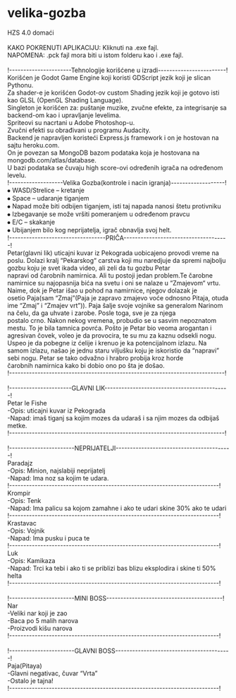 # velika-gozba

HZS 4.0 domaći<br/>
<br/>
KAKO POKRENUTI APLIKACIJU: Kliknuti na .exe fajl. <br/>
NAPOMENA: .pck fajl mora biti u istom folderu kao i .exe fajl.<br/>
<br/>
!----------------------Tehnologije korišćene u izradi------------------------!<br/>
Korišćen je Godot Game Engine koji koristi GDScript jezik koji je slican Pythonu. <br/>
Za shader-e je korišćen Godot-ov custom Shading jezik koji je gotovo isti kao GLSL (OpenGL Shading Language).<br/>
Singleton je korišćen za: puštanje muzike, zvučne efekte, za integrisanje sa backend-om kao i upravljanje levelima.<br/>
Spriteovi su nacrtani u Adobe Photoshop-u.<br/>
Zvučni efekti su obrađivani u programu Audacity.<br/>
Backend je napravljen koristeći Express.js framework i on je hostovan na sajtu heroku.com. <br/>
On je povezan sa MongoDB bazom podataka koja je hostovana na mongodb.com/atlas/database.<br/>
U bazi podataka se čuvaju high score-ovi određenih igrača na određenom levelu.<br/>
!-------------------Velika Gozba(kontrole i nacin igranja)-------------------!<br/>
⦁ WASD/Strelice – kretanje<br/>
⦁ Space – udaranje tiganjem<br/>
⦁ Napad može biti odbijen tiganjem, isti taj napada nanosi štetu protivniku<br/>
⦁ Izbegavanje se može vršiti pomeranjem u određenom pravcu<br/>
⦁ E/C – skakanje<br/>
⦁ Ubijanjem bilo kog neprijatelja, igrač obnavlja svoj helt.<br/>
!----------------------------------PRIČA-------------------------------------!<br/>
Petar(glavni lik) uticajni kuvar iz Pekograda uobicajeno provodi vreme na poslu. Dolazi kralj “Pekarskog“ carstva koji mu naredjuje da spremi najbolju gozbu koju je svet ikada video, ali zeli da tu gozbu Petar <br/>napravi od čarobnih namirnica. Ali tu postoji jedan problem.Te čarobne namirnice su najopasnija bića na svetu i oni se nalaze u “Zmajevom“ vrtu. Naime, dok je Petar išao u pohod na namirnice, njegov dolazak je <br/>osetio Paja(sam “Zmaj”(Paja je zapravo zmajevo voće odnosno Pitaja, otuda ime “Zmaj” i “Zmajev vrt”)). Paja šalje svoje vojnike sa generalom Narinom na čelu, da ga uhvate i zarobe. Posle toga, sve je za njega <br/>postalo crno. Nakon nekog vremena, probudio se u sasvim nepoznatom mestu. To je bila tamnica povrća. Pošto je Petar bio veoma arogantan i agresivan čovek, voleo je da provocira, te su mu za kaznu odsekli nogu. <br/>Uspeo je da pobegne iz ćelije i krenuo je ka potencijalnom izlazu. Na samom izlazu, našao je jednu staru viljušku koju je iskoristio da “napravi” sebi nogu. Petar se tako odvažno i hrabro probija kroz horde <br/>čarobnih namirnica kako bi dobio ono po šta je došao. <br/>
!----------------------------------------------------------------------------!<br/>
<br/>
!----------------------GLAVNI LIK--------------------------------------------!<br/>
Petar le Fishe<br/>
-Opis: uticajni kuvar iz Pekograda<br/>
-Napad: imaš tiganj sa kojim mozes da udaraš i sa njim mozes da odbijaš metke.<br/>
!----------------------------------------------------------------------------!<br/>
<br/>
!-----------------------NEPRIJATELJI-----------------------------------------!<br/>
Paradajz<br/>
-Opis: Minion, najslabiji neprijatelj<br/>
-Napad: Ima noz sa kojim te udara.<br/>
!--------------------------------------------------------------------------!<br/>
Krompir<br/>
-Opis: Tenk<br/>
-Napad: Ima palicu sa kojom zamahne i ako te udari skine 30% ako te udari<br/>
!--------------------------------------------------------------------------!<br/>
Krastavac<br/>
-Opis: Vojnik <br/>
-Napad: Ima pusku i puca te<br/>
!--------------------------------------------------------------------------!<br/>
Luk<br/>
-Opis: Kamikaza<br/>
-Napad: Trci ka tebi i ako ti se priblizi bas blizu eksplodira i skine ti 50% helta<br/>
!--------------------------------------------------------------------------!<br/>
<br/>
!-----------------------MINI BOSS-----------------------------------------!<br/>
Nar<br/>
-Veliki nar koji je zao<br/>
-Baca po 5 malih narova<br/>
-Proizvodi kišu narova<br/>
!--------------------------------------------------------------------------!<br/>
<br/>
!-----------------------GLAVNI BOSS-----------------------------------------!<br/>
Paja(Pitaya)<br/>
-Glavni negativac, čuvar “Vrta”<br/>
-Ostalo je tajna!<br/>
!--------------------------------------------------------------------------!<br/>
